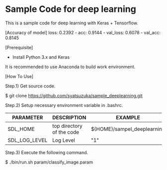 # Sample Code for deep learning

This is a sample code for deep learning with Keras + Tensorflow.


[Accuracy of model]
loss: 0.2392 - acc: 0.9144 - val_loss: 0.6078 - val_acc: 0.8145


[Prerequisite]

* Install Python 3.x and Keras

It is recommended to use Anaconda to build work environment.


[How To Use]

Step.1) Get source code.

 $ git clone https://github.com/syatsuzuka/sample_deeplearning.git

Step.2) Setup necessary environment variable in .bashrc.

PARAMETER|DESCRIPTION|EXAMPLE
---------|-----------|-------
SDL_HOME|top directory of the code|${HOME}/sampel_deeplearning
SDL_LOG_LEVEL|Log Level|"1"


Step.3) Execute the following command.

 $ ./bin/run.sh param/classify_image.param

